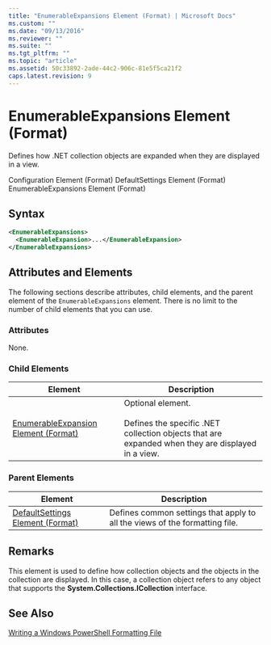 ```yaml
---
title: "EnumerableExpansions Element (Format) | Microsoft Docs"
ms.custom: ""
ms.date: "09/13/2016"
ms.reviewer: ""
ms.suite: ""
ms.tgt_pltfrm: ""
ms.topic: "article"
ms.assetid: 50c33892-2ade-44c2-906c-81e5f5ca21f2
caps.latest.revision: 9
---
```

# EnumerableExpansions Element (Format)

Defines how .NET collection objects are expanded when they are displayed in a view.

Configuration Element (Format)
DefaultSettings Element (Format)
EnumerableExpansions Element (Format)

## Syntax

```xml
<EnumerableExpansions>
  <EnumerableExpansion>...</EnumerableExpansion>
</EnumerableExpansions>
```

## Attributes and Elements

The following sections describe attributes, child elements, and the parent element of the `EnumerableExpansions` element. There is no limit to the number of child elements that you can use.

### Attributes

None.

### Child Elements

|Element|Description|
|-------------|-----------------|
|[EnumerableExpansion Element (Format)](./enumerableexpansion-element-format.md)|Optional element.<br /><br /> Defines the specific .NET collection objects that are expanded when they are displayed in a view.|

### Parent Elements

|Element|Description|
|-------------|-----------------|
|[DefaultSettings Element (Format)](./defaultsettings-element-format.md)|Defines common settings that apply to all the views of the formatting file.|

## Remarks

This element is used to define how collection objects and the objects in the collection are displayed. In this case, a collection object refers to any object that supports the  **System.Collections.ICollection** interface.

## See Also

[Writing a Windows PowerShell Formatting File](./writing-a-powershell-formatting-file.md)
